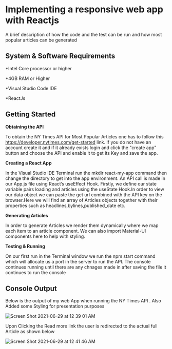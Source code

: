 
# Implementing  a responsive web app with Reactjs

A brief description of how the code and the test can be run and how most popular articles can be generated

## System & Software Requirements

*Intel Core processor or higher 

*4GB RAM or Higher

*Visual Studio Code IDE 

*ReactJs

## Getting Started 

**Obtaining the API** 

To obtain the NY Times API for Most Popular Articles one has to follow this https://developer.nytimes.com/get-started link. If you do not have an account create it and if it already exists login and click the "create app" button and choose the API and enable it to get its Key and save the app. 

**Creating a React App**

In the Visual Studio IDE Terminal run the mkdir react-my-app command then change the directory to get into the app environment. 
An API call is made in our App.js file using React’s useEffect Hook. Firstly, we define our state variable pairs loading and articles using the useState Hook.In order to view our data object we can paste the get url combined with the API key on the browser.Here we will find an array of Articles objects together with their properties such as headlines,bylines,published_date etc.

**Generating Articles**

In order to generate Articles we render them dynamically where we map each item to an article component. We can also import Material-UI components here to help with styling.

**Testing & Running**

On our first run in the Terminal window we run the npm start command which will allocate us a port in the server to run the API. The console continues running until there are any chnages made in after saving the file it continues to run the console

## Console Output

Below is the output of my web App when running the NY Times API . Also Added some Styling for presentation purposes

![Screen Shot 2021-06-29 at 12 39 01 AM](https://user-images.githubusercontent.com/60769525/123712407-8d188d80-d872-11eb-903c-664c6b795561.png)

Upon Clicking the Read more link the user is redirected to the actual full Article as shown below

![Screen Shot 2021-06-29 at 12 41 46 AM](https://user-images.githubusercontent.com/60769525/123712615-fbf5e680-d872-11eb-9444-215d337f9940.png)




